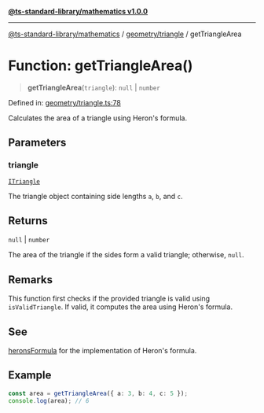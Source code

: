 [**@ts-standard-library/mathematics v1.0.0**](../../../README.md)

***

[@ts-standard-library/mathematics](../../../README.md) / [geometry/triangle](../README.md) / getTriangleArea

# Function: getTriangleArea()

> **getTriangleArea**(`triangle`): `null` \| `number`

Defined in: [geometry/triangle.ts:78](https://github.com/gabaudette/ts-stdlib/blob/ea80ba1db09c741e99f8cb19e94e5a29b81b623b/packages/mathematics/src/geometry/triangle.ts#L78)

Calculates the area of a triangle using Heron's formula.

## Parameters

### triangle

[`ITriangle`](../interfaces/ITriangle.md)

The triangle object containing side lengths `a`, `b`, and `c`.

## Returns

`null` \| `number`

The area of the triangle if the sides form a valid triangle; otherwise, `null`.

## Remarks

This function first checks if the provided triangle is valid using `isValidTriangle`.
If valid, it computes the area using Heron's formula.

## See

[heronsFormula](heronsFormula.md) for the implementation of Heron's formula.

## Example

```typescript
const area = getTriangleArea({ a: 3, b: 4, c: 5 });
console.log(area); // 6
```
